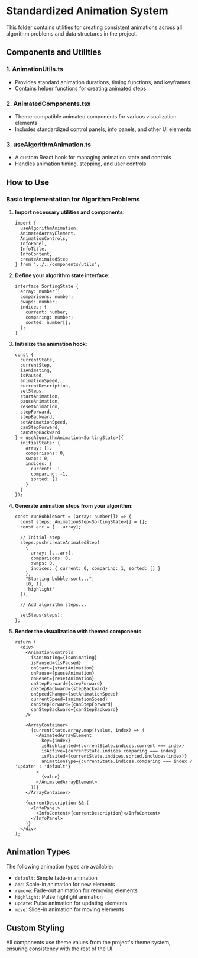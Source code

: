 # Standardized Animation System

This folder contains utilities for creating consistent animations across all algorithm problems and data structures in the project.

## Components and Utilities

### 1. AnimationUtils.ts
- Provides standard animation durations, timing functions, and keyframes
- Contains helper functions for creating animated steps

### 2. AnimatedComponents.tsx
- Theme-compatible animated components for various visualization elements
- Includes standardized control panels, info panels, and other UI elements

### 3. useAlgorithmAnimation.ts
- A custom React hook for managing animation state and controls
- Handles animation timing, stepping, and user controls

## How to Use

### Basic Implementation for Algorithm Problems

1. **Import necessary utilities and components**:
   ```tsx
   import { 
     useAlgorithmAnimation, 
     AnimatedArrayElement,
     AnimationControls,
     InfoPanel,
     InfoTitle,
     InfoContent,
     createAnimatedStep
   } from '../../components/utils';
   ```

2. **Define your algorithm state interface**:
   ```tsx
   interface SortingState {
     array: number[];
     comparisons: number;
     swaps: number;
     indices: {
       current: number;
       comparing: number;
       sorted: number[];
     };
   }
   ```

3. **Initialize the animation hook**:
   ```tsx
   const {
     currentState,
     currentStep,
     isAnimating,
     isPaused,
     animationSpeed,
     currentDescription,
     setSteps,
     startAnimation,
     pauseAnimation,
     resetAnimation,
     stepForward,
     stepBackward,
     setAnimationSpeed,
     canStepForward,
     canStepBackward
   } = useAlgorithmAnimation<SortingState>({ 
     initialState: { 
       array: [],
       comparisons: 0,
       swaps: 0, 
       indices: {
         current: -1,
         comparing: -1,
         sorted: []
       }
     } 
   });
   ```

4. **Generate animation steps from your algorithm**:
   ```tsx
   const runBubbleSort = (array: number[]) => {
     const steps: AnimationStep<SortingState>[] = [];
     const arr = [...array];
     
     // Initial step
     steps.push(createAnimatedStep(
       { 
         array: [...arr], 
         comparisons: 0, 
         swaps: 0,
         indices: { current: 0, comparing: 1, sorted: [] }
       },
       "Starting bubble sort...",
       [0, 1],
       'highlight'
     ));
     
     // Add algorithm steps...
     
     setSteps(steps);
   };
   ```

5. **Render the visualization with themed components**:
   ```tsx
   return (
     <div>
       <AnimationControls
         isAnimating={isAnimating}
         isPaused={isPaused}
         onStart={startAnimation}
         onPause={pauseAnimation}
         onReset={resetAnimation}
         onStepForward={stepForward}
         onStepBackward={stepBackward}
         onSpeedChange={setAnimationSpeed}
         currentSpeed={animationSpeed}
         canStepForward={canStepForward}
         canStepBackward={canStepBackward}
       />
       
       <ArrayContainer>
         {currentState.array.map((value, index) => (
           <AnimatedArrayElement
             key={index}
             isHighlighted={currentState.indices.current === index}
             isActive={currentState.indices.comparing === index}
             isVisited={currentState.indices.sorted.includes(index)}
             animationType={currentState.indices.comparing === index ? 'update' : 'default'}
           >
             {value}
           </AnimatedArrayElement>
         ))}
       </ArrayContainer>
       
       {currentDescription && (
         <InfoPanel>
           <InfoContent>{currentDescription}</InfoContent>
         </InfoPanel>
       )}
     </div>
   );
   ```

## Animation Types

The following animation types are available:

- `default`: Simple fade-in animation
- `add`: Scale-in animation for new elements
- `remove`: Fade-out animation for removing elements
- `highlight`: Pulse highlight animation
- `update`: Pulse animation for updating elements
- `move`: Slide-in animation for moving elements

## Custom Styling

All components use theme values from the project's theme system, ensuring consistency with the rest of the UI. 